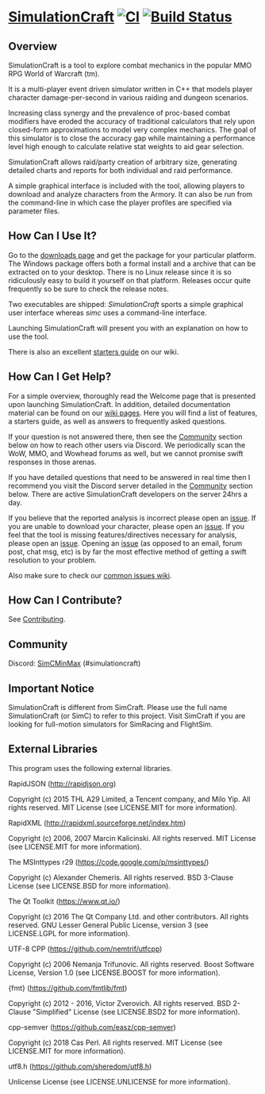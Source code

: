 # [SimulationCraft](https://www.simulationcraft.org/) [![CI](https://github.com/simulationcraft/simc/workflows/CI/badge.svg)](https://github.com/simulationcraft/simc/actions?query=workflow%3ACI+branch%3Adragonflight) [![Build Status](https://www.travis-ci.com/simulationcraft/simc.svg?branch=shadowlands)](https://www.travis-ci.com/github/simulationcraft/simc)
## Overview

SimulationCraft is a tool to explore combat mechanics in the popular MMO RPG World of Warcraft (tm).

It is a multi-player event driven simulator written in C++ that models player character damage-per-second in various raiding and dungeon scenarios.

Increasing class synergy and the prevalence of proc-based combat modifiers have eroded the accuracy of traditional calculators that rely upon closed-form approximations to model very complex mechanics. The goal of this simulator is to close the accuracy gap while maintaining a performance level high enough to calculate relative stat weights to aid gear selection.

SimulationCraft allows raid/party creation of arbitrary size, generating detailed charts and reports for both individual and raid performance.

A simple graphical interface is included with the tool, allowing players to download and analyze characters from the Armory. It can also be run from the command-line in which case the player profiles are specified via parameter files. 

## How Can I Use It?

Go to the [downloads page](https://www.simulationcraft.org/download.html) and get the package for your particular platform.
The Windows package offers both a formal install and a archive that can be extracted on to your desktop. There is no Linux release since it is so ridiculously easy to build it yourself on that platform. Releases occur quite frequently so be sure to check the release notes.

Two executables are shipped: *SimulationCraft* sports a simple graphical user interface whereas *simc* uses a command-line interface.

Launching SimulationCraft will present you with an explanation on how to use the tool.

There is also an excellent [starters guide](../../wiki/StartersGuide) on our wiki.


## How Can I Get Help?

For a simple overview, thoroughly read the Welcome page that is presented upon launching SimulationCraft. In addition, detailed documentation material can be found on our [wiki pages](../../wiki/). Here you will find a list of features, a starters guide, as well as answers to frequently asked questions.

If your question is not answered there, then see the [Community](#community) section below on how to reach other users via Discord. We periodically scan the WoW, MMO, and Wowhead forums as well, but we cannot promise swift responses in those arenas.

If you have detailed questions that need to be answered in real time then I recommend you visit the Discord server detailed in the [Community](#community) section below. There are active SimulationCraft developers on the server 24hrs a day.

If you believe that the reported analysis is incorrect please open an [issue](../../issues). If you are unable to download your character, please open an [issue](../../issues). If you feel that the tool is missing features/directives necessary for analysis, please open an [issue](../../issues). Opening an [issue](../../issues) (as opposed to an email, forum post, chat msg, etc) is by far the most effective method of getting a swift resolution to your problem.

Also make sure to check our [common issues wiki](../../wiki/CommonIssues).


## How Can I Contribute?
See [Contributing](CONTRIBUTING.md).

## Community

Discord: [SimCMinMax](https://discord.gg/tFR2uvK) (#simulationcraft)

## Important Notice

SimulationCraft is different from SimCraft. Please use the full name SimulationCraft (or SimC) to refer to this project. Visit SimCraft if you are looking for full-motion simulators for SimRacing and FlightSim.

## External Libraries

This program uses the following external libraries.

RapidJSON (http://rapidjson.org)

Copyright (c) 2015 THL A29 Limited, a Tencent company, and Milo Yip. All rights reserved.
MIT License (see LICENSE.MIT for more information).

RapidXML (http://rapidxml.sourceforge.net/index.htm)

Copyright (c) 2006, 2007 Marcin Kalicinski. All rights reserved.
MIT License (see LICENSE.MIT for more information).

The MSInttypes r29 (https://code.google.com/p/msinttypes/)

Copyright (c) Alexander Chemeris. All rights reserved.
BSD 3-Clause License (see LICENSE.BSD for more information).

The Qt Toolkit (https://www.qt.io/)

Copyright (c) 2016 The Qt Company Ltd. and other contributors. All rights reserved.
GNU Lesser General Public License, version 3 (see LICENSE.LGPL for more information).

UTF-8 CPP (https://github.com/nemtrif/utfcpp)

Copyright (c) 2006 Nemanja Trifunovic. All rights reserved.
Boost Software License, Version 1.0 (see LICENSE.BOOST for more information).

{fmt} (https://github.com/fmtlib/fmt)

Copyright (c) 2012 - 2016, Victor Zverovich. All rights reserved.
BSD 2-Clause "Simplified" License (see LICENSE.BSD2 for more information).

cpp-semver (https://github.com/easz/cpp-semver)

Copyright (c) 2018 Cas Perl. All rights reserved.
MIT License (see LICENSE.MIT for more information).

utf8.h (https://github.com/sheredom/utf8.h)

Unlicense License (see LICENSE.UNLICENSE for more information).
